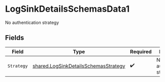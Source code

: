 # LogSinkDetailsSchemasData1

No authentication strategy


## Fields

| Field                                                                                        | Type                                                                                         | Required                                                                                     | Description                                                                                  | Example                                                                                      |
| -------------------------------------------------------------------------------------------- | -------------------------------------------------------------------------------------------- | -------------------------------------------------------------------------------------------- | -------------------------------------------------------------------------------------------- | -------------------------------------------------------------------------------------------- |
| `Strategy`                                                                                   | [shared.LogSinkDetailsSchemasStrategy](../../models/shared/logsinkdetailsschemasstrategy.md) | :heavy_check_mark:                                                                           | No authentication strategy                                                                   | none                                                                                         |